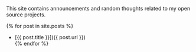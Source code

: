 ---
---
This site contains announcements and random thoughts related to my open source projects.

{% for post in site.posts %}
- [{{ post.title }}]({{ post.url }})  
{% endfor %}
